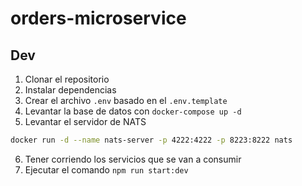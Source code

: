 # orders-microservice

## Dev

1. Clonar el repositorio
2. Instalar dependencias
3. Crear el archivo `.env` basado en el `.env.template`
4. Levantar la base de datos con `docker-compose up -d`
5. Levantar el servidor de NATS
```bash
docker run -d --name nats-server -p 4222:4222 -p 8223:8222 nats
```
6. Tener corriendo los servicios que se van a consumir
7. Ejecutar el comando `npm run start:dev`

